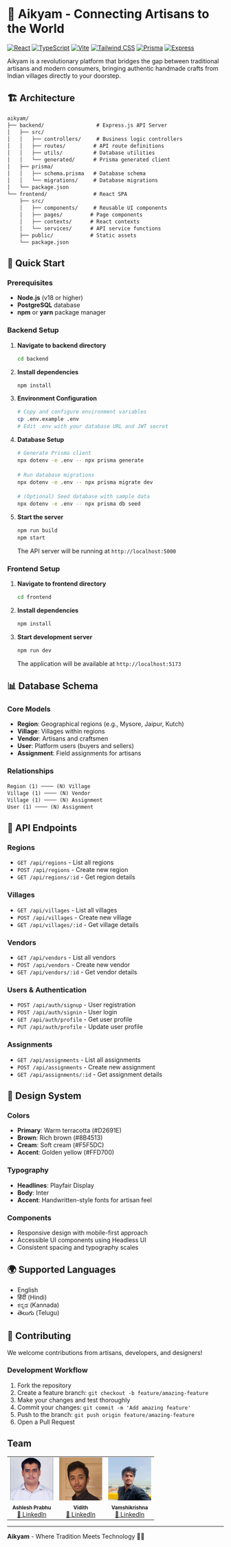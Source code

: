 # 🏺 Aikyam - Connecting Artisans to the World

[![React](https://img.shields.io/badge/React-19.1.1-blue.svg)](https://reactjs.org/)
[![TypeScript](https://img.shields.io/badge/TypeScript-5.9.3-blue.svg)](https://www.typescriptlang.org/)
[![Vite](https://img.shields.io/badge/Vite-7.1.7-646CFF.svg)](https://vitejs.dev/)
[![Tailwind CSS](https://img.shields.io/badge/Tailwind_CSS-4.1.16-38B2AC.svg)](https://tailwindcss.com/)
[![Prisma](https://img.shields.io/badge/Prisma-6.18.0-2D3748.svg)](https://www.prisma.io/)
[![Express](https://img.shields.io/badge/Express-4.21.2-000000.svg)](https://expressjs.com/)

Aikyam is a revolutionary platform that bridges the gap between traditional artisans and modern consumers, bringing authentic handmade crafts from Indian villages directly to your doorstep.

## 🏗️ Architecture

```
aikyam/
├── backend/                 # Express.js API Server
│   ├── src/
│   │   ├── controllers/     # Business logic controllers
│   │   ├── routes/         # API route definitions
│   │   ├── utils/          # Database utilities
│   │   └── generated/      # Prisma generated client
│   ├── prisma/
│   │   ├── schema.prisma   # Database schema
│   │   └── migrations/     # Database migrations
│   └── package.json
└── frontend/               # React SPA
    ├── src/
    │   ├── components/     # Reusable UI components
    │   ├── pages/         # Page components
    │   ├── contexts/      # React contexts
    │   └── services/      # API service functions
    ├── public/            # Static assets
    └── package.json
```

## 🚀 Quick Start

### Prerequisites

- **Node.js** (v18 or higher)
- **PostgreSQL** database
- **npm** or **yarn** package manager

### Backend Setup

1. **Navigate to backend directory**
   ```bash
   cd backend
   ```

2. **Install dependencies**
   ```bash
   npm install
   ```

3. **Environment Configuration**
   ```bash
   # Copy and configure environment variables
   cp .env.example .env
   # Edit .env with your database URL and JWT secret
   ```

4. **Database Setup**
   ```bash
   # Generate Prisma client
   npx dotenv -e .env -- npx prisma generate

   # Run database migrations
   npx dotenv -e .env -- npx prisma migrate dev

   # (Optional) Seed database with sample data
   npx dotenv -e .env -- npx prisma db seed
   ```

5. **Start the server**
   ```bash
   npm run build
   npm start
   ```

   The API server will be running at `http://localhost:5000`

### Frontend Setup

1. **Navigate to frontend directory**
   ```bash
   cd frontend
   ```

2. **Install dependencies**
   ```bash
   npm install
   ```

3. **Start development server**
   ```bash
   npm run dev
   ```

   The application will be available at `http://localhost:5173`

## 📊 Database Schema

### Core Models

- **Region**: Geographical regions (e.g., Mysore, Jaipur, Kutch)
- **Village**: Villages within regions
- **Vendor**: Artisans and craftsmen
- **User**: Platform users (buyers and sellers)
- **Assignment**: Field assignments for artisans

### Relationships

```
Region (1) ──── (N) Village
Village (1) ──── (N) Vendor
Village (1) ──── (N) Assignment
User (1) ──── (N) Assignment
```

## 🔧 API Endpoints

### Regions
- `GET /api/regions` - List all regions
- `POST /api/regions` - Create new region
- `GET /api/regions/:id` - Get region details

### Villages
- `GET /api/villages` - List all villages
- `POST /api/villages` - Create new village
- `GET /api/villages/:id` - Get village details

### Vendors
- `GET /api/vendors` - List all vendors
- `POST /api/vendors` - Create new vendor
- `GET /api/vendors/:id` - Get vendor details

### Users & Authentication
- `POST /api/auth/signup` - User registration
- `POST /api/auth/signin` - User login
- `GET /api/auth/profile` - Get user profile
- `PUT /api/auth/profile` - Update user profile

### Assignments
- `GET /api/assignments` - List all assignments
- `POST /api/assignments` - Create new assignment
- `GET /api/assignments/:id` - Get assignment details

## 🎨 Design System

### Colors
- **Primary**: Warm terracotta (#D2691E)
- **Brown**: Rich brown (#8B4513)
- **Cream**: Soft cream (#F5F5DC)
- **Accent**: Golden yellow (#FFD700)

### Typography
- **Headlines**: Playfair Display
- **Body**: Inter
- **Accent**: Handwritten-style fonts for artisan feel

### Components
- Responsive design with mobile-first approach
- Accessible UI components using Headless UI
- Consistent spacing and typography scales

## 🌍 Supported Languages

- English
- हिंदी (Hindi)
- ಕನ್ನಡ (Kannada)
- తెలుగు (Telugu)

## 🤝 Contributing

We welcome contributions from artisans, developers, and designers!

### Development Workflow

1. Fork the repository
2. Create a feature branch: `git checkout -b feature/amazing-feature`
3. Make your changes and test thoroughly
4. Commit your changes: `git commit -m 'Add amazing feature'`
5. Push to the branch: `git push origin feature/amazing-feature`
6. Open a Pull Request

##  Team

<table>
  <tr>
    <td align="center">
      <img src="frontend/src/assets/ashlesh_linkedin.jpeg" width="100px;" alt="Ashlesh"/>
      <br />
      <sub><b>Ashlesh Prabhu</b></sub>
      <br />
      <a href="https://www.linkedin.com/in/ashlesh-prabhu-bb457b312/">💼 LinkedIn</a>
    </td>
    <td align="center">
      <img src="frontend/src/assets/vidith_linkedin.jpeg" width="100px;" alt="Vidith"/>
      <br />
      <sub><b>Vidith</b></sub>
      <br />
      <a href="https://www.linkedin.com/in/vidith-venkatesha-murthy?utm_source=share&utm_campaign=share_via&utm_content=profile&utm_medium=android_app">💼 LinkedIn</a>
    </td>
    <td align="center">
      <img src="frontend/src/assets/vvb_linkedin.jpeg" width="100px;" alt="Vamshi"/>
      <br />
      <sub><b>Vamshikrishna</b></sub>
      <br />
      <a href="https://www.linkedin.com/in/vamshikrishna-v-bidari-154080329?utm_source=share&utm_campaign=share_via&utm_content=profile&utm_medium=android_app">💼 LinkedIn</a>
    </td>
  </tr>
</table>

---


**Aikyam** - Where Tradition Meets Technology 🏺✨